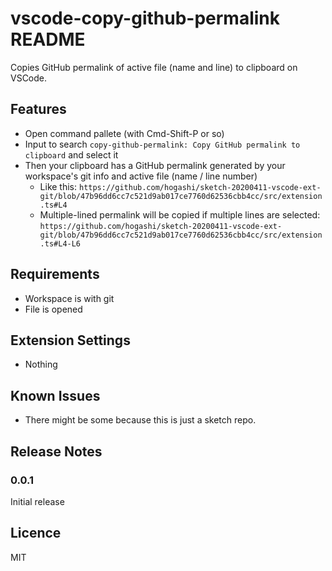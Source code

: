 # vscode-copy-github-permalink README

Copies GitHub permalink of active file (name and line) to clipboard on VSCode.

## Features

- Open command pallete (with Cmd-Shift-P or so)
- Input to search `copy-github-permalink: Copy GitHub permalink to clipboard` and select it
- Then your clipboard has a GitHub permalink generated by your workspace's git info and active file (name / line number)
  - Like this: `https://github.com/hogashi/sketch-20200411-vscode-ext-git/blob/47b96dd6cc7c521d9ab017ce7760d62536cbb4cc/src/extension.ts#L4`
  - Multiple-lined permalink will be copied if multiple lines are selected: `https://github.com/hogashi/sketch-20200411-vscode-ext-git/blob/47b96dd6cc7c521d9ab017ce7760d62536cbb4cc/src/extension.ts#L4-L6`

## Requirements

- Workspace is with git
- File is opened

## Extension Settings

- Nothing

## Known Issues

- There might be some because this is just a sketch repo.

## Release Notes

### 0.0.1

Initial release

## Licence

MIT
